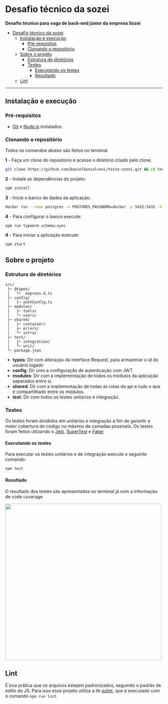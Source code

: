 # Desafio técnico da sozei

**Desafio técnico para vaga de back-end júnior da empresa Sozei**

- [Desafio técnico da sozei](#desafio-técnico-da-sozei)
  - [Instalação e execução](#instalação-e-execução)
    - [Pré-requisitos](#pré-requisitos)
    - [Clonando o repositório](#clonando-o-repositório)
  - [Sobre o projeto](#sobre-o-projeto)
    - [Estrutura de diretórios](#estrutura-de-diretórios)
    - [Testes](#testes)
      - [Executando os testes](#executando-os-testes)
      - [Resultado](#resultado)
  - [Lint](#lint)

---

## Instalação e execução

### Pré-requisitos

- [Git](https://git-scm.com/download/) e [Node.js](https://nodejs.org/en/download/) instalados.

### Clonando o repositório

Todos os comandos abaixo são feitos no terminal

**1** - Faça um clone do repositório e acesse o diretório criado pelo clone.

```sh
git clone https://github.com/DanielGoncalvesL/teste-sozei.git && cd teste-sozei
```

**2** - Instale as dependências do projeto:

```sh
npm install
```

**3** - Inicie o banco de dados da aplicação:
```sh
docker run --name postgres -e POSTGRES_PASSWORD=docker -p 5432:5432 -d postgres
```

**4** - Para configurar o banco execute:
```sh
npm run typeorm schema:sync
```

**4** - Para iniciar a aplicação execute:
```sh
npm start
```

## Sobre o projeto

### Estrutura de diretórios

```
src/
 ├─ @types/
 |   └─  express.d.ts
 ├─ config/
 |   ├─ authConfig.ts
 ├─ modules/
 |   ├─ tools/
 |   └─ users/
 ├─ shared/
 |   ├─ container/
 |   ├─ errors/
 |   └─ infra/
 ├─ test/
 |   ├─ integration/
 |   └─ unit/
 └─ package.json
```

- **types**: Dir com alteração da interface Request, para armazenar o id do usuário logado
- **config**: Dir com a configuração de autenticação com JWT.
- **modules**: Dir com a implementação de todos os módulos da aplicação separados entre si.
- **shared**: Dir com a implementação de todas as rotas da api e tudo o que é compartilhado entre os módulos.
- **test**: Dir com todos os testes unitarios e integração.


### Testes

Os testes foram divididos em unitários e integração a fim de garantir a maior cobertura de código no máximo de camadas possíveis. Os testes foram feitos utilzando o [Jest](https://www.npmjs.com/package/jest), [SuperTest](https://www.npmjs.com/package/supertest) e [Faker](https://www.npmjs.com/package/faker)
#### Executando os testes

Para executar os testes unitários e de integração execute o seguinte comando:

```sh
npm test
```

#### Resultado

O resultado dos testes são apresentados no terminal já com a informação de code coverage

<img src=https://user-images.githubusercontent.com/55817154/112734154-c8798800-8f22-11eb-8ffb-47a433286ca1.png height="500">


## Lint

É boa prática que os arquivos estejam padronizados, seguindo o padrão de estilo do JS.
Para isso esse projeto utiliza a lib [eslint](https://www.npmjs.com/package/eslint), que é executado com o comando `npm run lint`.
